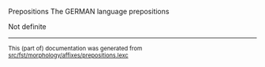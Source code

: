 Prepositions
The GERMAN language prepositions

Not definite

* * *

<small>This (part of) documentation was generated from [src/fst/morphology/affixes/prepositions.lexc](https://github.com/giellalt/lang-deu/blob/main/src/fst/morphology/affixes/prepositions.lexc)</small>
